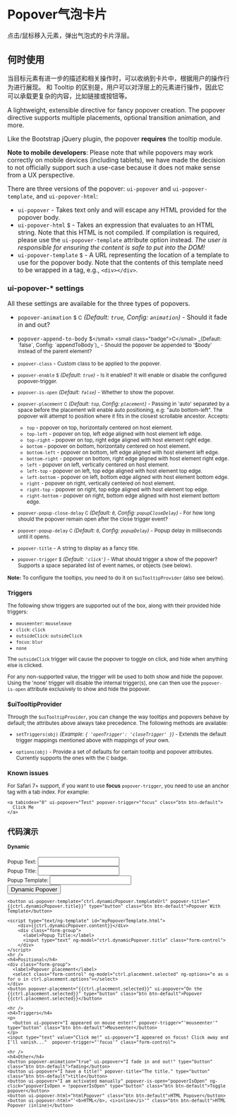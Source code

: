
# Popover气泡卡片

点击/鼠标移入元素，弹出气泡式的卡片浮层。

## 何时使用

当目标元素有进一步的描述和相关操作时，可以收纳到卡片中，根据用户的操作行为进行展现。
和 Tooltip 的区别是，用户可以对浮层上的元素进行操作，因此它可以承载更复杂的内容，比如链接或按钮等。


A lightweight, extensible directive for fancy popover creation. The popover
directive supports multiple placements, optional transition animation, and more.

Like the Bootstrap jQuery plugin, the popover **requires** the tooltip
module.

__Note to mobile developers__:  Please note that while popovers may work correctly on mobile devices (including tablets),
  we have made the decision to not officially support such a use-case because it does not make sense from a UX perspective.

There are three versions of the popover: `ui-popover` and `ui-popover-template`, and `ui-popover-html`:

* `ui-popover` -
  Takes text only and will escape any HTML provided for the popover body.
* `ui-popover-html`
  <small class="badge">$</small> -
  Takes an expression that evaluates to an HTML string. Note that this HTML is not compiled. If compilation is required, please use the `ui-popover-template` attribute option instead.  *The user is responsible for ensuring the content is safe to put into the DOM!*
* `ui-popover-template`
  <small class="badge">$</small> -
  A URL representing the location of a template to use for the popover body. Note that the contents of this template need to be wrapped in a tag, e.g., `<div></div>`.

### ui-popover-* settings

All these settings are available for the three types of popovers.

* `popover-animation`
  <small class="badge">$</small>
  <small class="badge">C</small>
  _(Default: `true`, Config: `animation`)_ -
  Should it fade in and out?

* `popover-append-to-body`
  <small class="badge">$</small>
  <small class="badge">C</small>
  _(Default: `false`, Config: `appendToBody`)_ -
  Should the popover be appended to '$body' instead of the parent element?

* `popover-class` -
  Custom class to be applied to the popover.

* `popover-enable`
  <small class="badge">$</small>
  _(Default: `true`)_ -
  Is it enabled? It will enable or disable the configured popover-trigger.

* `popover-is-open`
  <i class="glyphicon glyphicon-eye-open"></i>
  _(Default: `false`)_ -
  Whether to show the popover.

* `popover-placement`
  <small class="badge">C</small>
  _(Default: `top`, Config: `placement`)_ -
  Passing in 'auto' separated by a space before the placement will enable auto positioning, e.g: "auto bottom-left". The popover will attempt to position where it fits in the closest scrollable ancestor. Accepts:

   * `top` - popover on top, horizontally centered on host element.
   * `top-left` - popover on top, left edge aligned with host element left edge.
   * `top-right` - popover on top, right edge aligned with host element right edge.
   * `bottom` - popover on bottom, horizontally centered on host element.
   * `bottom-left` - popover on bottom, left edge aligned with host element left edge.
   * `bottom-right` - popover on bottom, right edge aligned with host element right edge.
   * `left` - popover on left, vertically centered on host element.
   * `left-top` - popover on left, top edge aligned with host element top edge.
   * `left-bottom` - popover on left, bottom edge aligned with host element bottom edge.
   * `right` - popover on right, vertically centered on host element.
   * `right-top` - popover on right, top edge aligned with host element top edge.
   * `right-bottom` - popover on right, bottom edge aligned with host element bottom edge.

* `popover-popup-close-delay`
  <small class="badge">C</small>
  _(Default: `0`, Config: `popupCloseDelay`)_ -
  For how long should the popover remain open after the close trigger event?

* `popover-popup-delay`
  <small class="badge">C</small>
  _(Default: `0`, Config: `popupDelay`)_ -
  Popup delay in milliseconds until it opens.

* `popover-title` -
   A string to display as a fancy title.

* `popover-trigger`
  <small class="badge">$</small>
  _(Default: `'click'`)_ -
  What should trigger a show of the popover? Supports a space separated list of event names, or objects (see below).

**Note:** To configure the tooltips, you need to do it on `$uiTooltipProvider` (also see below).

### Triggers

The following show triggers are supported out of the box, along with their provided hide triggers:

- `mouseenter`: `mouseleave`
- `click`: `click`
- `outsideClick`: `outsideClick`
- `focus`: `blur`
- `none`

The `outsideClick` trigger will cause the popover to toggle on click, and hide when anything else is clicked.

For any non-supported value, the trigger will be used to both show and hide the
popover. Using the 'none' trigger will disable the internal trigger(s), one can
then use the `popover-is-open` attribute exclusively to show and hide the popover.

### $uiTooltipProvider

Through the `$uiTooltipProvider`, you can change the way tooltips and popovers
behave by default; the attributes above always take precedence. The following
methods are available:

* `setTriggers(obj)`
  _(Example: `{ 'openTrigger': 'closeTrigger' }`)_ -
  Extends the default trigger mappings mentioned above with mappings of your own.

* `options(obj)` -
  Provide a set of defaults for certain tooltip and popover attributes. Currently supports the ones with the <small class="badge">C</small> badge.

### Known issues

For Safari 7+ support, if you want to use **focus** `popover-trigger`, you need to use an anchor tag with a tab index. For example:

```
<a tabindex="0" ui-popover="Test" popover-trigger="focus" class="btn btn-default">
  Click Me
</a>
```

## 代码演示

<div class="no-markdown">
    <h4>Dynamic</h4>
    <div class="form-group">
      <label>Popup Text:</label>
      <input type="text" ng-model="ctrl.dynamicPopover.content" class="form-control">
    </div>
    <div class="form-group">
      <label>Popup Title:</label>
      <input type="text" ng-model="ctrl.dynamicPopover.title" class="form-control">
    </div>
    <div class="form-group">
      <label>Popup Template:</label>
      <input type="text" ng-model="ctrl.dynamicPopover.templateUrl" class="form-control">
    </div>
    <button ui-popover="{{ctrl.dynamicPopover.content}}" popover-title="{{ctrl.dynamicPopover.title}}" type="button" class="btn btn-default">Dynamic Popover</button>

    <button ui-popover-template="ctrl.dynamicPopover.templateUrl" popover-title="{{ctrl.dynamicPopover.title}}" type="button" class="btn btn-default">Popover With Template</button>

    <script type="text/ng-template" id="myPopoverTemplate.html">
        <div>{{ctrl.dynamicPopover.content}}</div>
        <div class="form-group">
          <label>Popup Title:</label>
          <input type="text" ng-model="ctrl.dynamicPopover.title" class="form-control">
        </div>
    </script>
    <hr />
    <h4>Positional</h4>
    <div class="form-group">
      <label>Popover placement</label>
      <select class="form-control" ng-model="ctrl.placement.selected" ng-options="o as o for o in ctrl.placement.options"></select>
    </div>
    <button popover-placement="{{ctrl.placement.selected}}" ui-popover="On the {{ctrl.placement.selected}}" type="button" class="btn btn-default">Popover {{ctrl.placement.selected}}</button>

    <hr />
    <h4>Triggers</h4>
    <p>
      <button ui-popover="I appeared on mouse enter!" popover-trigger="'mouseenter'" type="button" class="btn btn-default">Mouseenter</button>
    </p>
    <input type="text" value="Click me!" ui-popover="I appeared on focus! Click away and I'll vanish..."  popover-trigger="'focus'" class="form-control">

    <hr />
    <h4>Other</h4>
    <button popover-animation="true" ui-popover="I fade in and out!" type="button" class="btn btn-default">fading</button>
    <button ui-popover="I have a title!" popover-title="The title." type="button" class="btn btn-default">title</button>
    <button ui-popover="I am activated manually" popover-is-open="popoverIsOpen" ng-click="popoverIsOpen = !popoverIsOpen" type="button" class="btn btn-default">Toggle popover</button>
    <button ui-popover-html="htmlPopover" class="btn btn-default">HTML Popover</button>
    <button ui-popover-html="'<b>HTML</b>, <i>inline</i>'" class="btn btn-default">HTML Popover (inline)</button>
</div>
